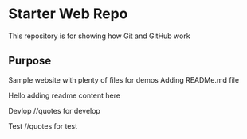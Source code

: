 # Starter Web Repo

This repository is for showing how Git and GitHub work

## Purpose

Sample website with plenty of files for demos
Adding READMe.md file

Hello adding readme content here

Devlop
	//quotes for develop

Test 
	//quotes for test
